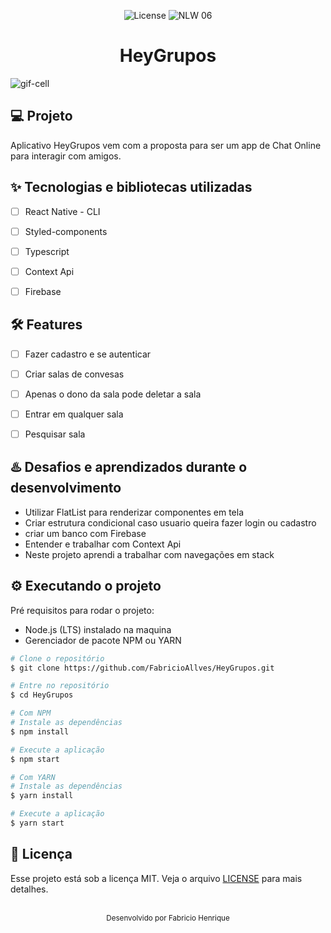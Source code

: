 <p align="center">
  <img alt="License" src="https://img.shields.io/static/v1?label=license&message=MIT&color=5636D3&labelColor=0A1033">

 <img src="https://img.shields.io/static/v1?label=Ignite&message=ReactNative&color=5636D3&labelColor=0A1033" alt="NLW 06" />
</p>


<h1 align="center">HeyGrupos</h1>

<img alt="gif-cell" src="https://github.com/fabricio-26/Hey-groups/blob/main/src/assets/HeyGrupos.png">


## 💻 Projeto
<!-- OQUE E´? -->
Aplicativo HeyGrupos vem com a proposta para ser um app de Chat Online para interagir com amigos.


<!-- QUAIS TECNOLOGIA USEI? -->
## ✨ Tecnologias e bibliotecas utilizadas

- [ ] React Native - CLI
- [ ] Styled-components
- [ ] Typescript
- [ ] Context Api
- [ ] Firebase



<!-- QUAL É O PROBLEMA QUE ESSE PROJETO RESOLVE E OQUE ELE FAZ? -->
## :hammer_and_wrench: Features 

- [ ] Fazer cadastro e se autenticar
- [ ] Criar salas de convesas
- [ ] Apenas o dono da sala pode deletar a sala
- [ ] Entrar em qualquer sala
- [ ] Pesquisar sala



## ♨️ Desafios e aprendizados durante o desenvolvimento
- Utilizar FlatList para renderizar componentes em tela
- Criar estrutura condicional caso usuario queira fazer login ou cadastro
- criar um banco com Firebase
- Entender e trabalhar com Context Api
- Neste projeto aprendi a trabalhar com navegações em stack

## ⚙️ Executando o projeto
Pré requisitos para rodar o projeto:
- Node.js (LTS) instalado na maquina
- Gerenciador de pacote NPM ou YARN



```bash
# Clone o repositório
$ git clone https://github.com/FabricioAllves/HeyGrupos.git

# Entre no repositório
$ cd HeyGrupos

# Com NPM
# Instale as dependências
$ npm install

# Execute a aplicação
$ npm start

# Com YARN
# Instale as dependências
$ yarn install

# Execute a aplicação
$ yarn start
```






## 📄 Licença

Esse projeto está sob a licença MIT. Veja o arquivo [LICENSE](LICENSE.md) para mais detalhes.

<br />

<div align="center">
  <small>Desenvolvido por Fabricio Henrique</small>
</div>
